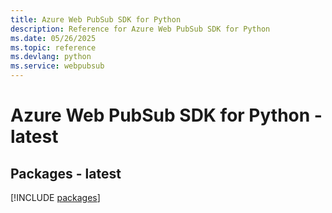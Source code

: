 ```yaml
---
title: Azure Web PubSub SDK for Python
description: Reference for Azure Web PubSub SDK for Python
ms.date: 05/26/2025
ms.topic: reference
ms.devlang: python
ms.service: webpubsub
---
```

# Azure Web PubSub SDK for Python - latest
## Packages - latest
[!INCLUDE [packages](web-pubsub-index.md)]